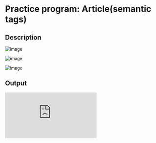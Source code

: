 # Practice program: Article(semantic tags)

## Description

![image](https://github.com/Tan12d/PWC_Responsive_Web_Designing/assets/100254217/7a5a29f9-186c-48c3-a941-39e0da6dc9a0)

![image](https://github.com/Tan12d/PWC_Responsive_Web_Designing/assets/100254217/19708c62-a6f4-43ec-bfef-069045e5d2f2)

![image](https://github.com/Tan12d/PWC_Responsive_Web_Designing/assets/100254217/a5a90129-43e6-4f9b-9421-fe7339a50d81)

## Output

![![image](https://github.com/Tan12d/PWC_Responsive_Web_Designing/assets/100254217/3cc876db-c491-4671-9a60-de780947d7e4)
](https://tan12d.github.io/PWC_Responsive_Web_Designing/1.%20HTML/Code/1.%20Article(semantic%20tags)/index.html)
